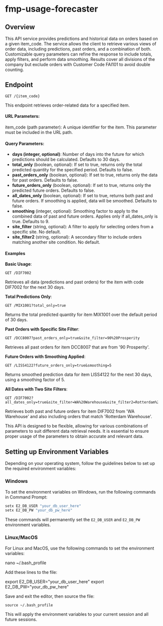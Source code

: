 # fmp-usage-forecaster

## Overview
This API service provides predictions and historical data on orders based on a given item_code. The service allows the client to retrieve various views of order data, including predictions, past orders, and a combination of both. Customizable query parameters can refine the response to include totals, apply filters, and perform data smoothing. Results cover all divisions of the company but exclude orders with Customer Code FAI101 to avoid double counting.

## Endpoint
```
GET /{item_code}
```

This endpoint retrieves order-related data for a specified item.

#### URL Parameters:
item_code (path parameter): A unique identifier for the item. This parameter must be included in the URL path.
#### Query Parameters:
- __days (integer, optional)__: Number of days into the future for which predictions should be calculated. Defaults to 30 days.
- __total_only__ (boolean, optional): If set to true, returns only the total predicted quantity for the specified period. Defaults to false.
- __past_orders_only__ (boolean, optional): If set to true, returns only the data for past orders. Defaults to false.
- __future_orders_only__ (boolean, optional): If set to true, returns only the predicted future orders. Defaults to false.
- __all_dates_only__ (boolean, optional): If set to true, returns both past and future orders. If smoothing is applied, data will be smoothed. Defaults to false.
- __smoothing__ (integer, optional): Smoothing factor to apply to the combined data of past and future orders. Applies only if all_dates_only is true. Defaults to 9.
- __site_filter__ (string, optional): A filter to apply for selecting orders from a specific site. No default.
- __site_filter2__ (string, optional): A secondary filter to include orders matching another site condition. No default.

#### Examples
__Basic Usage__:
```
GET /DIF7002
```
Retrieves all data (predictions and past orders) for the item with code DIF7002 for the next 30 days.

__Total Predictions Only__:
```
GET /MIX1001?total_only=true
```
Returns the total predicted quantity for item MIX1001 over the default period of 30 days.

__Past Orders with Specific Site Filter__:
```
GET /DCC8007?past_orders_only=true&site_filter=90%20Prosperity
```
Retrieves all past orders for item DCC8007 that are from '90 Prosperity'.

__Future Orders with Smoothing Applied__:
```
GET /LISS4122?future_orders_only=true&smoothing=5
```
Returns smoothed prediction data for item LISS4122 for the next 30 days, using a smoothing factor of 5.

__All Dates with Two Site Filters__:
```
GET /DIF7002?all_dates_only=true&site_filter=WA%20Warehouse&site_filter2=Rotterdam%20Warehouse
```
Retrieves both past and future orders for item DIF7002 from 'WA Warehouse' and also including orders that match 'Rotterdam Warehouse'.

This API is designed to be flexible, allowing for various combinations of parameters to suit different data retrieval needs. It is essential to ensure proper usage of the parameters to obtain accurate and relevant data.

## Setting up Environment Variables

Depending on your operating system, follow the guidelines below to set up the required environment variables:

### Windows

To set the environment variables on Windows, run the following commands in Command Prompt:

```cmd
setx E2_DB_USER "your_db_user_here"
setx E2_DB_PW "your_db_pw_here"
```

These commands will permanently set the `E2_DB_USER` and `E2_DB_PW` environment variables.

### Linux/MacOS

For Linux and MacOS, use the following commands to set the environment variables:

nano ~/.bash_profile

Add these lines to the file:

export E2_DB_USER="your_db_user_here"
export E2_DB_PW="your_db_pw_here"

Save and exit the editor, then source the file:

```
source ~/.bash_profile
```

This will apply the environment variables to your current session and all future sessions.